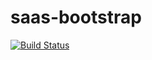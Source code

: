 saas-bootstrap
==============

[![Build Status](https://api.travis-ci.org/eusonic/saas-bootstrap.png)](https://travis-ci.org/koajs/koa)
